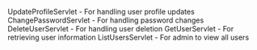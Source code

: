 UpdateProfileServlet - For handling user profile updates
ChangePasswordServlet - For handling password changes
DeleteUserServlet - For handling user deletion
GetUserServlet - For retrieving user information
ListUsersServlet - For admin to view all users
